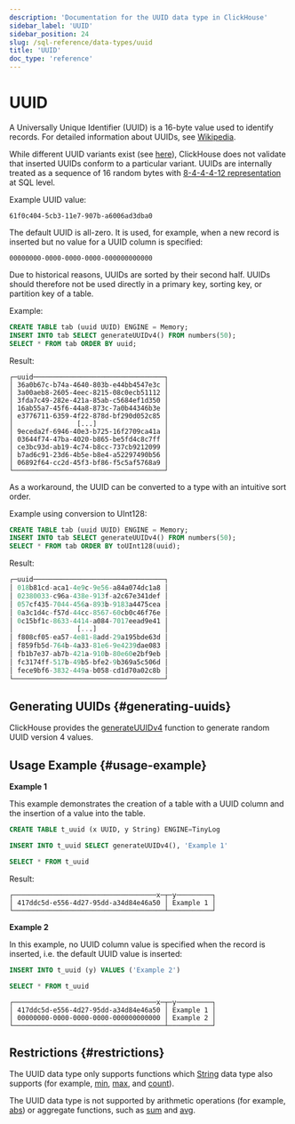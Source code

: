 ```yaml
---
description: 'Documentation for the UUID data type in ClickHouse'
sidebar_label: 'UUID'
sidebar_position: 24
slug: /sql-reference/data-types/uuid
title: 'UUID'
doc_type: 'reference'
---
```


# UUID

A Universally Unique Identifier (UUID) is a 16-byte value used to identify records. For detailed information about UUIDs, see [Wikipedia](https://en.wikipedia.org/wiki/Universally_unique_identifier).

While different UUID variants exist (see [here](https://datatracker.ietf.org/doc/html/draft-ietf-uuidrev-rfc4122bis)), ClickHouse does not validate that inserted UUIDs conform to a particular variant.
UUIDs are internally treated as a sequence of 16 random bytes with [8-4-4-4-12 representation](https://en.wikipedia.org/wiki/Universally_unique_identifier#Textual_representation) at SQL level.

Example UUID value:

```text
61f0c404-5cb3-11e7-907b-a6006ad3dba0
```

The default UUID is all-zero. It is used, for example, when a new record is inserted but no value for a UUID column is specified:

```text
00000000-0000-0000-0000-000000000000
```

Due to historical reasons, UUIDs are sorted by their second half.
UUIDs should therefore not be used directly in a primary key, sorting key, or partition key of a table.

Example:

```sql
CREATE TABLE tab (uuid UUID) ENGINE = Memory;
INSERT INTO tab SELECT generateUUIDv4() FROM numbers(50);
SELECT * FROM tab ORDER BY uuid;
```

Result:

```text
┌─uuid─────────────────────────────────┐
│ 36a0b67c-b74a-4640-803b-e44bb4547e3c │
│ 3a00aeb8-2605-4eec-8215-08c0ecb51112 │
│ 3fda7c49-282e-421a-85ab-c5684ef1d350 │
│ 16ab55a7-45f6-44a8-873c-7a0b44346b3e │
│ e3776711-6359-4f22-878d-bf290d052c85 │
│                [...]                 │
│ 9eceda2f-6946-40e3-b725-16f2709ca41a │
│ 03644f74-47ba-4020-b865-be5fd4c8c7ff │
│ ce3bc93d-ab19-4c74-b8cc-737cb9212099 │
│ b7ad6c91-23d6-4b5e-b8e4-a52297490b56 │
│ 06892f64-cc2d-45f3-bf86-f5c5af5768a9 │
└──────────────────────────────────────┘
```

As a workaround, the UUID can be converted to a type with an intuitive sort order.

Example using conversion to UInt128:

```sql
CREATE TABLE tab (uuid UUID) ENGINE = Memory;
INSERT INTO tab SELECT generateUUIDv4() FROM numbers(50);
SELECT * FROM tab ORDER BY toUInt128(uuid);
```

Result:

```sql
┌─uuid─────────────────────────────────┐
│ 018b81cd-aca1-4e9c-9e56-a84a074dc1a8 │
│ 02380033-c96a-438e-913f-a2c67e341def │
│ 057cf435-7044-456a-893b-9183a4475cea │
│ 0a3c1d4c-f57d-44cc-8567-60cb0c46f76e │
│ 0c15bf1c-8633-4414-a084-7017eead9e41 │
│                [...]                 │
│ f808cf05-ea57-4e81-8add-29a195bde63d │
│ f859fb5d-764b-4a33-81e6-9e4239dae083 │
│ fb1b7e37-ab7b-421a-910b-80e60e2bf9eb │
│ fc3174ff-517b-49b5-bfe2-9b369a5c506d │
│ fece9bf6-3832-449a-b058-cd1d70a02c8b │
└──────────────────────────────────────┘
```

## Generating UUIDs {#generating-uuids}

ClickHouse provides the [generateUUIDv4](../../sql-reference/functions/uuid-functions.md) function to generate random UUID version 4 values.

## Usage Example {#usage-example}

**Example 1**

This example demonstrates the creation of a table with a UUID column and the insertion of a value into the table.

```sql
CREATE TABLE t_uuid (x UUID, y String) ENGINE=TinyLog

INSERT INTO t_uuid SELECT generateUUIDv4(), 'Example 1'

SELECT * FROM t_uuid
```

Result:

```text
┌────────────────────────────────────x─┬─y─────────┐
│ 417ddc5d-e556-4d27-95dd-a34d84e46a50 │ Example 1 │
└──────────────────────────────────────┴───────────┘
```

**Example 2**

In this example, no UUID column value is specified when the record is inserted, i.e. the default UUID value is inserted:

```sql
INSERT INTO t_uuid (y) VALUES ('Example 2')

SELECT * FROM t_uuid
```

```text
┌────────────────────────────────────x─┬─y─────────┐
│ 417ddc5d-e556-4d27-95dd-a34d84e46a50 │ Example 1 │
│ 00000000-0000-0000-0000-000000000000 │ Example 2 │
└──────────────────────────────────────┴───────────┘
```

## Restrictions {#restrictions}

The UUID data type only supports functions which [String](../../sql-reference/data-types/string.md) data type also supports (for example, [min](/sql-reference/aggregate-functions/reference/min), [max](/sql-reference/aggregate-functions/reference/max), and [count](/sql-reference/aggregate-functions/reference/count)).

The UUID data type is not supported by arithmetic operations (for example, [abs](/sql-reference/functions/arithmetic-functions#abs)) or aggregate functions, such as [sum](/sql-reference/aggregate-functions/reference/sum) and [avg](/sql-reference/aggregate-functions/reference/avg).
